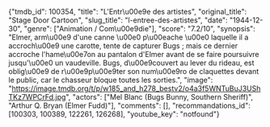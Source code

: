 {"tmdb_id": 100354, "title": "L'Entr\u00e9e des artistes", "original_title": "Stage Door Cartoon", "slug_title": "l-entree-des-artistes", "date": "1944-12-30", "genre": ["Animation / Com\u00e9die"], "score": "7.2/10", "synopsis": "Elmer, arm\u00e9 d'une canne \u00e0 p\u00eache \u00e0 laquelle il a accroch\u00e9 une carotte, tente de capturer Bugs ; mais ce dernier accroche l'hame\u00e7on au pantalon d'Elmer avant de se faire poursuivre jusqu'\u00e0 un vaudeville. Bugs, d\u00e9couvert au lever du rideau, est oblig\u00e9 de r\u00e9p\u00e9ter son num\u00e9ro de claquettes devant le public, car le chasseur bloque toutes les sorties.", "image": "https://image.tmdb.org/t/p/w185_and_h278_bestv2/o4a3f5WNTuBuJ3UShTKz7WPCrFd.jpg", "actors": ["Mel Blanc (Bugs Bunny, Southern Sheriff)", "Arthur Q. Bryan (Elmer Fudd)"], "comments": [], "recommandations_id": [100303, 100389, 122261, 126268], "youtube_key": "notfound"}
